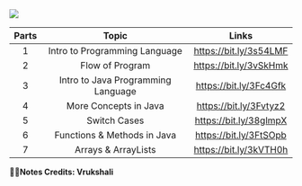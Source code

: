 <img src="https://github.com/bhavesh1129/All-In-One-Interview-Preparation/blob/main/DSA/Java/Handwritten%20Notes/Banner.gif">

| Parts | Topic | Links |
| :---: | :---: | :-: |
| 1 | Intro to Programming Language | https://bit.ly/3s54LMF |
| 2 | Flow of Program | https://bit.ly/3vSkHmk |
| 3 | Intro to Java Programming Language | https://bit.ly/3Fc4Gfk |
| 4 | More Concepts in Java | https://bit.ly/3Fvtyz2 |
| 5 |Switch Cases | https://bit.ly/38glmpX |
| 6 | Functions & Methods in Java | https://bit.ly/3FtSOpb |
| 7 | Arrays & ArrayLists | https://bit.ly/3kVTH0h |


**🧑‍💻Notes Credits: Vrukshali**
<!-- <details>
<summary>30 Days of Google Cloud by Google</summary>
<br>
About <br>
30 Days of Google Cloud program will provide you an opportunity to kickstart your career in cloud and get hands-on practice on Google Cloud - the tool that powers apps like Google Search, Gmail and YouTube.

Along the way, you will learn & practice concepts like computing, application development, big data & machine learning using cloud & if you get stuck, you will have your "Campus Facilitators" who are specially trained on Google Cloud to help. 😎 <br>
<br>
Official Website- <br>
https://events.withgoogle.com/30daysofgooglecloud/#content<br>
<br>
Explanation on Youtube- <br>
https://www.youtube.com/watch?v=r3qElNn2IZQ
</details> -->
